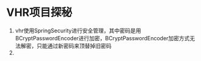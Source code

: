 # VHR项目探秘

1. vhr使用SpringSecurity进行安全管理，其中密码是用BCryptPasswordEncoder进行加密，BCryptPasswordEncoder加密方式无法解密，只能通过新密码来顶替掉旧密码
2. 

